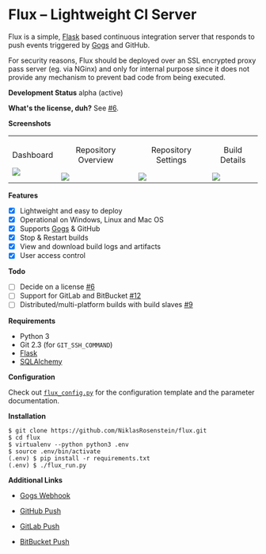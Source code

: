# Flux &ndash; Lightweight CI Server

Flux is a simple, [Flask][] based continuous integration server
that responds to push events triggered by [Gogs][] and GitHub.

For security reasons, Flux should be deployed over an SSL
encrypted proxy pass server (eg. via NGinx) and only for
internal purpose since it does not provide any mechanism
to prevent bad code from being executed.

__Development Status__ alpha (active)

__What's the license, duh?__ See [#6](https://github.com/NiklasRosenstein/flux/issues/6).

__Screenshots__

<table><tr>
  <td><p align="center">Dashboard</p><a href="http://i.imgur.com/pWt8LsK.png"><img src="http://i.imgur.com/pWt8LsK.png"></a></td>
  <td><p align="center">Repository Overview</p><a href="http://i.imgur.com/jergGSS.png"><img src="http://i.imgur.com/jergGSS.png"></a></td>
  <td><p align="center">Repository Settings</p><a href="http://i.imgur.com/4ptFWH4.png"><img src="http://i.imgur.com/4ptFWH4.png"></a></td>
  <td><p align="center">Build Details</p><a href="http://i.imgur.com/TcJI4xc.png"><img src="http://i.imgur.com/TcJI4xc.png"></a></td>
</tr></table>

__Features__

* [x] Lightweight and easy to deploy
* [x] Operational on Windows, Linux and Mac OS
* [x] Supports [Gogs][] & GitHub
* [x] Stop & Restart builds
* [x] View and download build logs and artifacts
* [x] User access control

__Todo__

* [ ] Decide on a license [#6](https://github.com/NiklasRosenstein/flux/issues/6)
* [ ] Support for GitLab and BitBucket [#12](https://github.com/NiklasRosenstein/flux/issues/11)
* [ ] Distributed/multi-platform builds with build slaves [#9](https://github.com/NiklasRosenstein/flux/issues/9)

__Requirements__

* Python 3
* Git 2.3 (for `GIT_SSH_COMMAND`)
* [Flask][]
* [SQLAlchemy][]

__Configuration__

Check out [`flux_config.py`](flux_config.py) for the configuration
template and the parameter documentation.

__Installation__

```
$ git clone https://github.com/NiklasRosenstein/flux.git
$ cd flux
$ virtualenv --python python3 .env
$ source .env/bin/activate
(.env) $ pip install -r requirements.txt
(.env) $ ./flux_run.py
```

__Additional Links__

* [Gogs Webhook](https://gogs.io/docs/features/webhook)
* [GitHub Push](https://developer.github.com/v3/activity/events/types/#pushevent)
* [GitLab Push](https://gitlab.com/gitlab-org/gitlab-ce/blob/master/doc/web_hooks/web_hooks.md#push-events)
* [BitBucket Push](https://confluence.atlassian.com/bitbucket/event-payloads-740262817.html#EventPayloads-Push)

  [Flask]: http://flask.pocoo.org/
  [SQLAlchemy]: http://www.sqlalchemy.org/
  [Gogs]: https://gogs.io/
